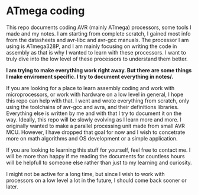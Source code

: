 # ATmega coding

This repo documents coding AVR (mainly ATmega) processors, some tools I made and my notes.
I am starting from complete scratch, I gained most info from the datasheets and avr-libc and avr-gcc manuals.
The processor I am using is ATmega328P, and I am mainly focusing on writing the code in assembly as that is why I wanted to learn with these processors. I want to truly dive into the low level of these processors to understand them better.

**I am trying to make everything work right away. But there are some things I make enviroment specific. I try to document everything in notes/.**

If you are looking for a place to learn assembly coding and work with microprocessors, or work with hardware on a low level in general, I hope this repo can help with that. I went and wrote everything from scratch, only using the toolchains of avr-gcc and avra, and their definitions libraries. Everything else is written by me and with that I try to document it on the way.
Ideally, this repo will be slowly evolving as I learn more and more. I originally wanted to make a parallel processing unit made from small AVR MCU. However, I have dropped that goal for now and I wish to concetrate more on math algorithms and OS development or a simple application.

If you are looking to learning this stuff for yourself, feel free to contact me. I will be more than happy if me reading the documents for countless hours will be helpfull to someone else rather than just to my learning and curiosity.

I might not be active for a long time, but since I wish to work with processors on a low level a lot in the future, I should come back sooner or later.

